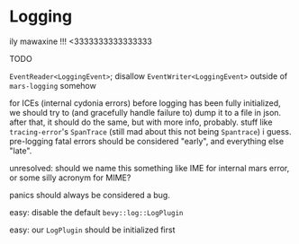 # Logging

ily mawaxine !!! <3333333333333333

TODO

`EventReader<LoggingEvent>`; disallow `EventWriter<LoggingEvent>` outside of
`mars-logging` somehow

for ICEs (internal cydonia errors) before logging has been fully initialized, we
should try to (and gracefully handle failure to) dump it to a file in json.
after that, it should do the same, but with more info, probably. stuff like
`tracing-error`'s `SpanTrace` (still mad about this not being `Spantrace`) i
guess. pre-logging fatal errors should be considered "early", and everything else
"late".

unresolved: should we name this something like IME for internal mars error, or
some silly acronym for MIME?

panics should always be considered a bug.

easy: disable the default `bevy::log::LogPlugin`

easy: our `LogPlugin` should be initialized first
